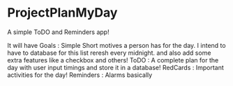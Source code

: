 # ProjectPlanMyDay
A simple ToDO and Reminders app!

It will have 
Goals : Simple Short motives a person has for the day. I intend to have to database for this list reresh every midnight.
        and also add some extra features like a checkbox and others!
ToDO : A complete plan for the day with user input timings and store it in a database!
RedCards : Important activities for the day!
Reminders : Alarms basically
